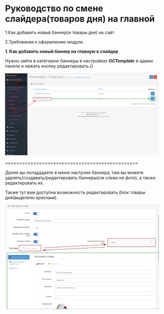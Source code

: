 Руководство по смене слайдера(товаров дня) на главной
=====================================================


  1.Как добавить новый баннер(и товары дня) на сайт 
  
  2.Требования к оформлению модуля.
  
  
  **1. Как добавить новый баннер на главную в слайдер**
  
  Нужно зайти в категорию баннеры в настройках ***OCTemplate*** в админ панели и нажать кнопку редактировать.()
  
  ![pic1](/howto_edit_banner.png)
  
  ===============================================
  
  Далее вы попададаете в меню настроек баннера,  там вы можете удалять/создавать/редактировать баннеры(*см слева на фото*), а также редактировать их.
  
  Также тут вам доступна возможность редактировать блок товары дня(*выделено красным*).
  
  ![pic2](/howto_edit_banner_settings.png)
